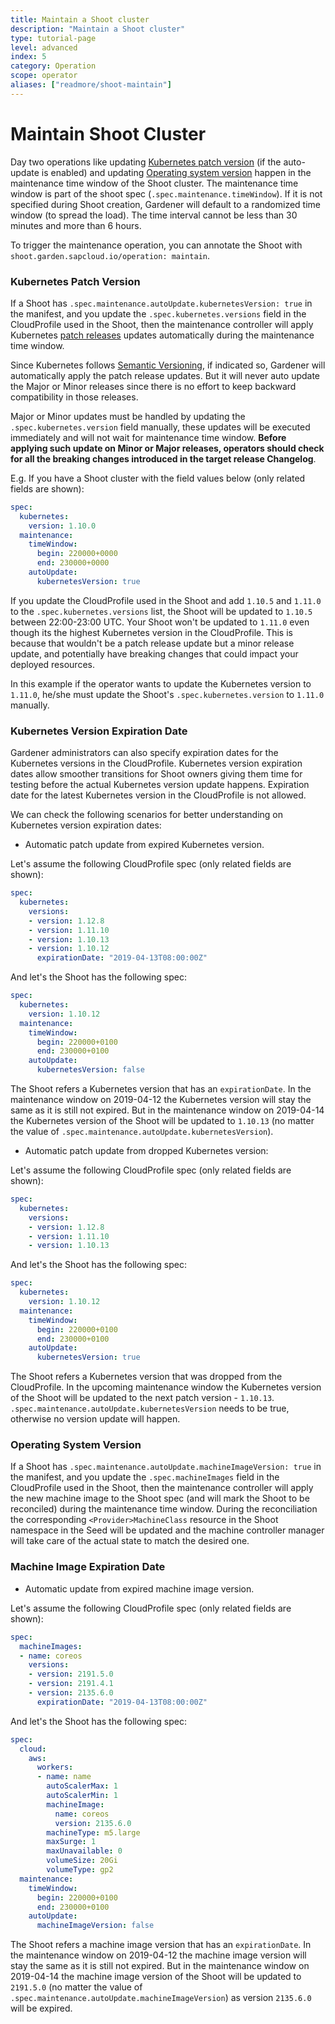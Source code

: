 ```yaml
---
title: Maintain a Shoot cluster
description: "Maintain a Shoot cluster"
type: tutorial-page
level: advanced
index: 5
category: Operation
scope: operator
aliases: ["readmore/shoot-maintain"]
---
```


# Maintain Shoot Cluster

Day two operations like updating [Kubernetes patch version](#kubernetes-patch-version) (if the auto-update is enabled) and updating [Operating system version](#operating-system-version) happen in the maintenance time window of the Shoot cluster. The maintenance time window is part of the shoot spec (`.spec.maintenance.timeWindow`). If it is not specified during Shoot creation, Gardener will default to a randomized time window (to spread the load). The time interval cannot be less than 30 minutes and more than 6 hours.

To trigger the maintenance operation, you can annotate the Shoot with `shoot.garden.sapcloud.io/operation: maintain`.

### Kubernetes Patch Version

If a Shoot has `.spec.maintenance.autoUpdate.kubernetesVersion: true` in the manifest, and you update the `.spec.kubernetes.versions` field in the CloudProfile used in the Shoot, then the maintenance controller will apply Kubernetes [patch releases](https://github.com/kubernetes/community/blob/master/contributors/design-proposals/release/versioning.md#patch-releases) updates automatically during the maintenance time window.

Since Kubernetes follows [Semantic Versioning](http://semver.org/), if indicated so, Gardener will automatically apply the patch release updates. But it will never auto update the Major or Minor releases since there is no effort to keep backward compatibility in those releases.

Major or Minor updates must be handled by updating the `.spec.kubernetes.version` field manually, these updates will be executed immediately and will not wait for maintenance time window. **Before applying such update on Minor or Major releases, operators should check for all the breaking changes introduced in the target release Changelog**.

E.g. If you have a Shoot cluster with the field values below (only related fields are shown):

```yaml
spec:
  kubernetes:
    version: 1.10.0
  maintenance:
    timeWindow:
      begin: 220000+0000
      end: 230000+0000
    autoUpdate:
      kubernetesVersion: true
```

If you update the CloudProfile used in the Shoot and add `1.10.5` and `1.11.0` to the `.spec.kubernetes.versions` list, the Shoot will be updated to `1.10.5` between 22:00-23:00 UTC. Your Shoot won't be updated to `1.11.0` even though its the highest Kubernetes version in the CloudProfile. This is because that wouldn't be a patch release update but a minor release update, and potentially have breaking changes that could impact your deployed resources.

In this example if the operator wants to update the Kubernetes version to `1.11.0`, he/she must update the Shoot's `.spec.kubernetes.version` to `1.11.0` manually.

### Kubernetes Version Expiration Date

Gardener administrators can also specify expiration dates for the Kubernetes versions in the CloudProfile. Kubernetes version expiration dates allow smoother transitions for Shoot owners giving them time for testing before the actual Kubernetes version update happens. Expiration date for the latest Kubernetes version in the CloudProfile is not allowed.

We can check the following scenarios for better understanding on Kubernetes version expiration dates:

- Automatic patch update from expired Kubernetes version.

Let's assume the following CloudProfile spec (only related fields are shown):

```yaml
spec:
  kubernetes:
    versions:
    - version: 1.12.8
    - version: 1.11.10
    - version: 1.10.13
    - version: 1.10.12
      expirationDate: "2019-04-13T08:00:00Z"
```

And let's the Shoot has the following spec:

```yaml
spec:
  kubernetes:
    version: 1.10.12
  maintenance:
    timeWindow:
      begin: 220000+0100
      end: 230000+0100
    autoUpdate:
      kubernetesVersion: false
```

The Shoot refers a Kubernetes version that has an `expirationDate`. In the maintenance window on 2019-04-12 the Kubernetes version will stay the same as it is still not expired. But in the maintenance window on 2019-04-14 the Kubernetes version of the Shoot will be updated to `1.10.13` (no matter the value of `.spec.maintenance.autoUpdate.kubernetesVersion`).

- Automatic patch update from dropped Kubernetes version:

Let's assume the following CloudProfile spec (only related fields are shown):

```yaml
spec:
  kubernetes:
    versions:
    - version: 1.12.8
    - version: 1.11.10
    - version: 1.10.13
```

And let's the Shoot has the following spec:

```yaml
spec:
  kubernetes:
    version: 1.10.12
  maintenance:
    timeWindow:
      begin: 220000+0100
      end: 230000+0100
    autoUpdate:
      kubernetesVersion: true
```

The Shoot refers a Kubernetes version that was dropped from the CloudProfile. In the upcoming maintenance window the Kubernetes version of the Shoot will be updated to the next patch version - `1.10.13`. `.spec.maintenance.autoUpdate.kubernetesVersion` needs to be true, otherwise no version update will happen.

### Operating System Version

If a Shoot has `.spec.maintenance.autoUpdate.machineImageVersion: true` in the manifest, and you update the `.spec.machineImages` field in the CloudProfile used in the Shoot, then the maintenance controller will apply the new machine image to the Shoot spec (and will mark the Shoot to be reconciled) during the maintenance time window. During the reconciliation the corresponding `<Provider>MachineClass` resource in the Shoot namespace in the Seed will be updated and the machine controller manager will take care of the actual state to match the desired one.

### Machine Image Expiration Date

- Automatic update from expired machine image version.

Let's assume the following CloudProfile spec (only related fields are shown):

```yaml
spec:
  machineImages:
  - name: coreos
    versions:
    - version: 2191.5.0
    - version: 2191.4.1
    - version: 2135.6.0
      expirationDate: "2019-04-13T08:00:00Z"
```

And let's the Shoot has the following spec:

```yaml
spec:
  cloud:
    aws:
      workers:
      - name: name
        autoScalerMax: 1
        autoScalerMin: 1
        machineImage:
          name: coreos
          version: 2135.6.0
        machineType: m5.large
        maxSurge: 1
        maxUnavailable: 0
        volumeSize: 20Gi
        volumeType: gp2
  maintenance:
    timeWindow:
      begin: 220000+0100
      end: 230000+0100
    autoUpdate:
      machineImageVersion: false
```

The Shoot refers a machine image version that has an `expirationDate`. In the maintenance window on 2019-04-12 the machine image version will stay the same as it is still not expired. But in the maintenance window on 2019-04-14 the machine image version of the Shoot will be updated to `2191.5.0` (no matter the value of `.spec.maintenance.autoUpdate.machineImageVersion`) as version `2135.6.0` will be expired.
